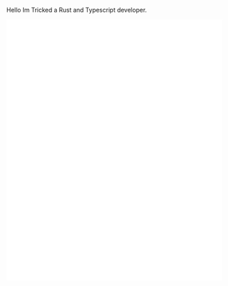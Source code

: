 Hello Im Tricked a Rust and Typescript developer.

[![](metrics.base.svg)](https://github.com/sponsors/Tricked-dev/)
